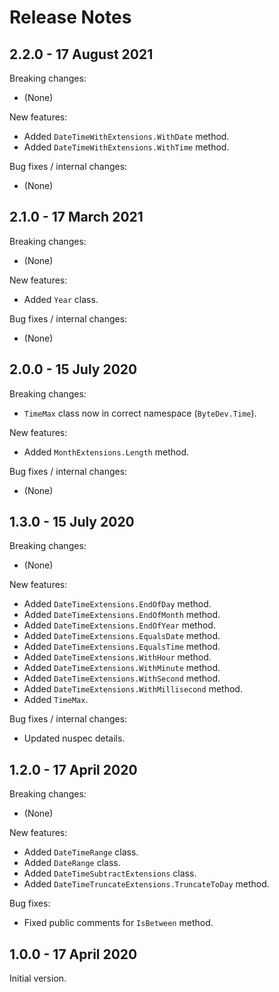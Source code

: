 # Release Notes

## 2.2.0 - 17 August 2021

Breaking changes:
- (None)

New features:
- Added `DateTimeWithExtensions.WithDate` method.
- Added `DateTimeWithExtensions.WithTime` method.

Bug fixes / internal changes:
- (None)

## 2.1.0 - 17 March 2021

Breaking changes:
- (None)

New features:
- Added `Year` class.

Bug fixes / internal changes:
- (None)

## 2.0.0 - 15 July 2020

Breaking changes:
- `TimeMax` class now in correct namespace (`ByteDev.Time`).

New features:
- Added `MonthExtensions.Length` method.

Bug fixes / internal changes:
- (None)

## 1.3.0 - 15 July 2020

Breaking changes:
- (None)

New features:
- Added `DateTimeExtensions.EndOfDay` method.
- Added `DateTimeExtensions.EndOfMonth` method.
- Added `DateTimeExtensions.EndOfYear` method.
- Added `DateTimeExtensions.EqualsDate` method.
- Added `DateTimeExtensions.EqualsTime` method.
- Added `DateTimeExtensions.WithHour` method.
- Added `DateTimeExtensions.WithMinute` method.
- Added `DateTimeExtensions.WithSecond` method.
- Added `DateTimeExtensions.WithMillisecond` method.
- Added `TimeMax`.

Bug fixes / internal changes:
- Updated nuspec details.

## 1.2.0 - 17 April 2020

Breaking changes:
- (None)

New features:
- Added `DateTimeRange` class.
- Added `DateRange` class.
- Added `DateTimeSubtractExtensions` class.
- Added `DateTimeTruncateExtensions.TruncateToDay` method.

Bug fixes:
- Fixed public comments for `IsBetween` method.

## 1.0.0 - 17 April 2020

Initial version.